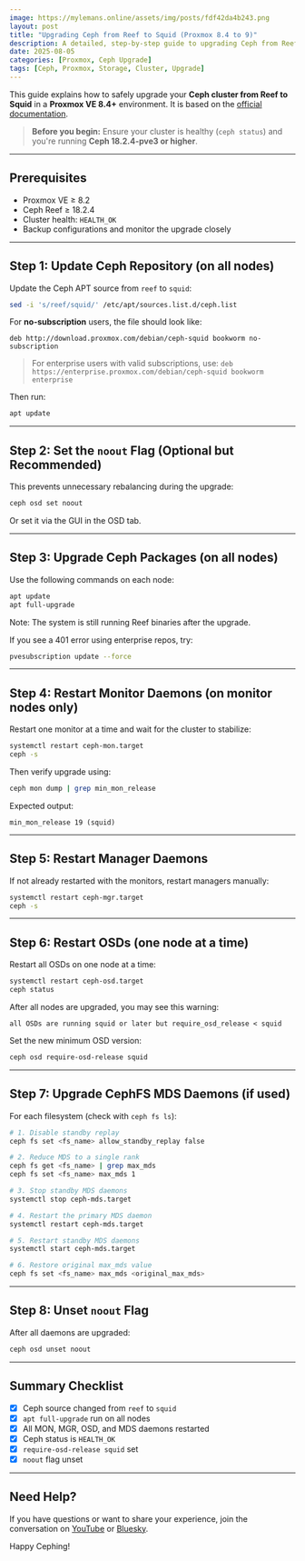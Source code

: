 ```yaml
---
image: https://mylemans.online/assets/img/posts/fdf42da4b243.png
layout: post
title: "Upgrading Ceph from Reef to Squid (Proxmox 8.4 to 9)"
description: A detailed, step-by-step guide to upgrading Ceph from Reef (18.2+) to Squid (19.2+) in a Proxmox VE 8 environment.
date: 2025-08-05
categories: [Proxmox, Ceph Upgrade]
tags: [Ceph, Proxmox, Storage, Cluster, Upgrade]
---
```



This guide explains how to safely upgrade your **Ceph cluster from Reef to Squid** in a **Proxmox VE 8.4+** environment. It is based on the [official documentation](https://pve.proxmox.com/wiki/Ceph_Reef_to_Squid).

> **Before you begin:** Ensure your cluster is healthy (`ceph status`) and you're running **Ceph 18.2.4-pve3 or higher**.

---

## Prerequisites

- Proxmox VE ≥ 8.2
- Ceph Reef ≥ 18.2.4
- Cluster health: `HEALTH_OK`
- Backup configurations and monitor the upgrade closely

---

## Step 1: Update Ceph Repository (on all nodes)

Update the Ceph APT source from `reef` to `squid`:

```bash
sed -i 's/reef/squid/' /etc/apt/sources.list.d/ceph.list
```

For **no-subscription** users, the file should look like:

```
deb http://download.proxmox.com/debian/ceph-squid bookworm no-subscription
```

> For enterprise users with valid subscriptions, use:
> `deb https://enterprise.proxmox.com/debian/ceph-squid bookworm enterprise`

Then run:

```bash
apt update
```

---

## Step 2: Set the `noout` Flag (Optional but Recommended)

This prevents unnecessary rebalancing during the upgrade:

```bash
ceph osd set noout
```

Or set it via the GUI in the OSD tab.

---

## Step 3: Upgrade Ceph Packages (on all nodes)

Use the following commands on each node:

```bash
apt update
apt full-upgrade
```

Note: The system is still running Reef binaries after the upgrade.

If you see a 401 error using enterprise repos, try:

```bash
pvesubscription update --force
```

---

## Step 4: Restart Monitor Daemons (on monitor nodes only)

Restart one monitor at a time and wait for the cluster to stabilize:

```bash
systemctl restart ceph-mon.target
ceph -s
```

Then verify upgrade using:

```bash
ceph mon dump | grep min_mon_release
```

Expected output:

```
min_mon_release 19 (squid)
```

---

## Step 5: Restart Manager Daemons

If not already restarted with the monitors, restart managers manually:

```bash
systemctl restart ceph-mgr.target
ceph -s
```

---

## Step 6: Restart OSDs (one node at a time)

Restart all OSDs on one node at a time:

```bash
systemctl restart ceph-osd.target
ceph status
```

After all nodes are upgraded, you may see this warning:

```
all OSDs are running squid or later but require_osd_release < squid
```

Set the new minimum OSD version:

```bash
ceph osd require-osd-release squid
```

---

## Step 7: Upgrade CephFS MDS Daemons (if used)

For each filesystem (check with `ceph fs ls`):

```bash
# 1. Disable standby replay
ceph fs set <fs_name> allow_standby_replay false

# 2. Reduce MDS to a single rank
ceph fs get <fs_name> | grep max_mds
ceph fs set <fs_name> max_mds 1

# 3. Stop standby MDS daemons
systemctl stop ceph-mds.target

# 4. Restart the primary MDS daemon
systemctl restart ceph-mds.target

# 5. Restart standby MDS daemons
systemctl start ceph-mds.target

# 6. Restore original max_mds value
ceph fs set <fs_name> max_mds <original_max_mds>
```

---

## Step 8: Unset `noout` Flag

After all daemons are upgraded:

```bash
ceph osd unset noout
```

---

## Summary Checklist

- [x] Ceph source changed from `reef` to `squid`
- [x] `apt full-upgrade` run on all nodes
- [x] All MON, MGR, OSD, and MDS daemons restarted
- [x] Ceph status is `HEALTH_OK`
- [x] `require-osd-release squid` set
- [x] `noout` flag unset

---

## Need Help?

If you have questions or want to share your experience, join the conversation on [YouTube](https://youtube.com/@MylemansOnline) or [Bluesky](https://bsky.app/profile/mylemansonline.bsky.social).

Happy Cephing!
